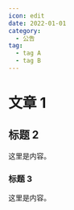 ```yaml
---
icon: edit
date: 2022-01-01
category:
  - 公告
tag:
  - tag A
  - tag B
---
```


# 文章 1

## 标题 2

这里是内容。

### 标题 3

这里是内容。
